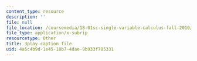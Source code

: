 ```yaml
---
content_type: resource
description: ''
file: null
file_location: /coursemedia/18-01sc-single-variable-calculus-fall-2010/4a5c4b9d1e4518b74dae9b933f785331_XRkgBWbWvg4.srt
file_type: application/x-subrip
resourcetype: Other
title: 3play caption file
uid: 4a5c4b9d-1e45-18b7-4dae-9b933f785331
---
```

